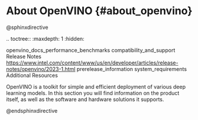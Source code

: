 # About OpenVINO {#about_openvino}

@sphinxdirective

.. toctree::
   :maxdepth: 1
   :hidden:

   openvino_docs_performance_benchmarks
   compatibility_and_support
   Release Notes <https://www.intel.com/content/www/us/en/developer/articles/release-notes/openvino/2023-1.html>
   prerelease_information
   system_requirements
   Additional Resources <resources>

OpenVINO is a toolkit for simple and efficient deployment of various deep learning models.
In this section you will find information on the product itself, as well as the software
and hardware solutions it supports.







@endsphinxdirective
